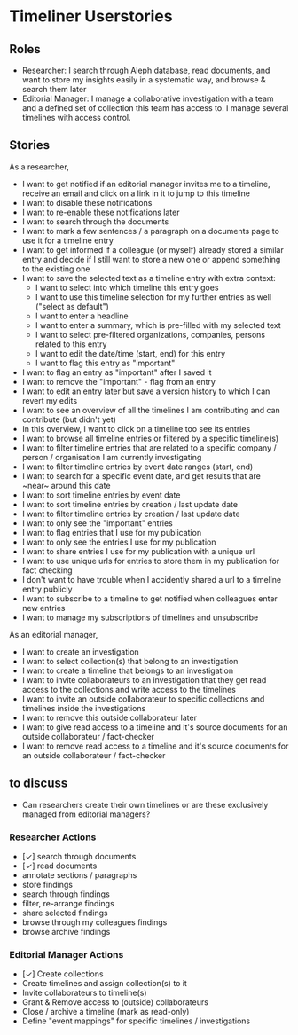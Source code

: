 # Timeliner Userstories

## Roles
- Researcher: I search through Aleph database, read documents, and want to
  store my insights easily in a systematic way, and browse & search them later
- Editorial Manager: I manage a collaborative investigation with a team and a
  defined set of collection this team has access to. I manage several timelines
  with access control.

## Stories

As a researcher,
- I want to get notified if an editorial manager invites me to a timeline,
  receive an email and click on a link in it to jump to this timeline
- I want to disable these notifications
- I want to re-enable these notifications later
- I want to search through the documents
- I want to mark a few sentences / a paragraph on a documents page to use it for a timeline entry
- I want to get informed if a colleague (or myself) already stored a similar
  entry and decide if I still want to store a new one or append something to
  the existing one
- I want to save the selected text as a timeline entry with extra context:
  - I want to select into which timeline this entry goes
  - I want to use this timeline selection for my further entries as well ("select as default")
  - I want to enter a headline
  - I want to enter a summary, which is pre-filled with my selected text
  - I want to select pre-filtered organizations, companies, persons related to this entry
  - I want to edit the date/time (start, end) for this entry
  - I want to flag this entry as "important"
- I want to flag an entry as "important" after I saved it
- I want to remove the "important" - flag from an entry
- I want to edit an entry later but save a version history to which I can revert my edits
- I want to see an overview of all the timelines I am contributing and can contribute (but didn't yet)
- In this overview, I want to click on a timeline too see its entries
- I want to browse all timeline entries or filtered by a specific timeline(s)
- I want to filter timeline entries that are related to a specific company / person / organisation I am currently investigating
- I want to filter timeline entries by event date ranges (start, end)
- I want to search for a specific event date, and get results that are ~near~ around this date
- I want to sort timeline entries by event date
- I want to sort timeline entries by creation / last update date
- I want to filter timeline entries by creation / last update date
- I want to only see the "important" entries
- I want to flag entries that I use for my publication
- I want to only see the entries I use for my publication
- I want to share entries I use for my publication with a unique url
- I want to use unique urls for entries to store them in my publication for fact checking
- I don't want to have trouble when I accidently shared a url to a timeline entry publicly
- I want to subscribe to a timeline to get notified when colleagues enter new entries
- I want to manage my subscriptions of timelines and unsubscribe


As an editorial manager,
- I want to create an investigation
- I want to select collection(s) that belong to an investigation
- I want to create a timeline that belongs to an investigation
- I want to invite collaborateurs to an investigation that they get read access to the collections and write access to the timelines
- I want to invite an outside collaborateur to specific collections and timelines inside the investigations
- I want to remove this outside collaborateur later
- I want to give read access to a timeline and it's source documents for an outside collaborateur / fact-checker
- I want to remove read access to a timeline and it's source documents for an outside collaborateur / fact-checker

## to discuss
- Can researchers create their own timelines or are these exclusively managed from editorial managers?


### Researcher Actions
- [✓] search through documents
- [✓] read documents
- annotate sections / paragraphs
- store findings
- search through findings
- filter, re-arrange findings
- share selected findings
- browse through my colleagues findings
- browse archive findings

### Editorial Manager Actions
- [✓] Create collections
- Create timelines and assign collection(s) to it
- Invite collaborateurs to timeline(s)
- Grant & Remove access to (outside) collaborateurs
- Close / archive a timeline (mark as read-only)
- Define "event mappings" for specific timelines / investigations
